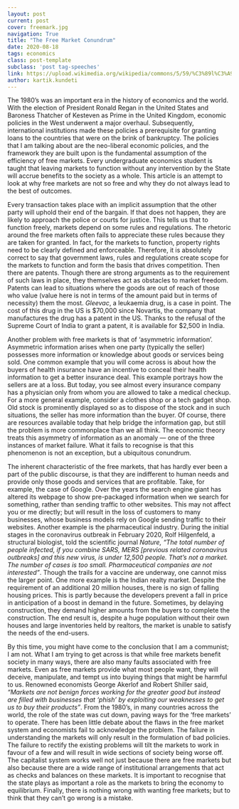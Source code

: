 ```yaml
---
layout: post
current: post
cover: freemark.jpg
navigation: True
title: "The Free Market Conundrum"
date: 2020-08-18
tags: economics
class: post-template
subclass: 'post tag-speeches'
link: https://upload.wikimedia.org/wikipedia/commons/5/59/%C3%89l%C3%A9ments_d%E2%80%99%C3%89conomie_Politique_Pure.gif
author: kartik.kundeti
---
```

The 1980’s was an important era in the history of economics and the world. With the election of President Ronald Regan in the United States and Baroness Thatcher of Kesteven as Prime in the United Kingdom, economic policies in the West underwent a major overhaul. Subsequently, international institutions made these policies a prerequisite for granting loans to the countries that were on the brink of bankruptcy. The policies that I am talking about are the neo-liberal economic policies, and the framework they are built upon is the fundamental assumption of the efficiency of free markets. Every undergraduate economics student is taught that leaving markets to function without any intervention by the State will accrue benefits to the society as a whole. This article is an attempt to look at why free markets are not so free and why they do not always lead to the best of outcomes.

Every transaction takes place with an implicit assumption that the other party will uphold their end of the bargain. If that does not happen, they are likely to approach the police or courts for justice. This tells us that to function freely, markets depend on some rules and regulations. The rhetoric around the free markets often fails to appreciate these rules because they are taken for granted. In fact, for the markets to function, property rights need to be clearly defined and enforceable. Therefore, it is absolutely correct to say that government laws, rules and regulations create scope for the markets to function and form the basis that drives competition. Then there are patents. Though there are strong arguments as to the requirement of such laws in place, they themselves act as obstacles to market freedom. Patents can lead to situations where the goods are out of reach of those who value (value here is not in terms of the amount paid but in terms of necessity) them the most. *Gleevac*, a leukaemia drug, is a case in point. The cost of this drug in the US is $70,000 since Novartis, the company that manufactures the drug has a patent in the US. Thanks to the refusal of the Supreme Court of India to grant a patent, it is available for $2,500 in India.

Another problem with free markets is that of ‘asymmetric information’. Asymmetric information arises when one party (typically the seller) possesses more information or knowledge about goods or services being sold. One common example that you will come across is about how the buyers of health insurance have an incentive to conceal their health information to get a better insurance deal. This example portrays how the sellers are at a loss. But today, you see almost every insurance company has a physician only from whom you are allowed to take a medical checkup. For a more general example, consider a clothes shop or a tech gadget shop. Old stock is prominently displayed so as to dispose of the stock and in such situations, the seller has more information than the buyer. Of course, there are resources available today that help bridge the information gap, but still the problem is more commonplace than we all think. The economic theory treats this asymmetry of information as an anomaly — one of the three instances of market failure. What it fails to recognise is that this phenomenon is not an exception, but a ubiquitous conundrum.

The inherent characteristic of the free markets, that has hardly ever been a part of the public discourse, is that they are indifferent to human needs and provide only those goods and services that are profitable. Take, for example, the case of Google. Over the years the search engine giant has altered its webpage to show pre-packaged information when we search for something, rather than sending traffic to other websites. This may not affect you or me directly; but will result in the loss of customers to many businesses, whose business models rely on Google sending traffic to their websites. Another example is the pharmaceutical industry. During the initial stages in the coronavirus outbreak in February 2020, Rolf Hilgenfeld, a structural biologist, told the scientific journal *Nature, “The total number of people infected, if you combine SARS, MERS [previous related coronavirus outbreaks] and this new virus, is under 12,500 people. That’s not a market. The number of cases is too small. Pharmaceutical companies are not interested”*. Though the trails for a vaccine are underway, one cannot miss the larger point. One more example is the Indian realty market. Despite the requirement of an additional 20 million houses, there is no sign of falling housing prices. This is partly because the developers prevent a fall in price in anticipation of a boost in demand in the future. Sometimes, by delaying construction, they demand higher amounts from the buyers to complete the construction. The end result is, despite a huge population without their own houses and large inventories held by realtors, the market is unable to satisfy the needs of the end-users.

By this time, you might have come to the conclusion that I am a communist; I am not. What I am trying to get across is that while free markets benefit society in many ways, there are also many faults associated with free markets. Even as free markets provide what most people want, they will deceive, manipulate, and tempt us into buying things that might be harmful to us. Renowned economists George Akerlof and Robert Shiller said, *“Markets are not benign forces working for the greater good but instead are filled with businesses that ‘phish’ by exploiting our weaknesses to get us to buy their products”*. From the 1980’s, in many countries across the world, the role of the state was cut down, paving ways for the ‘free markets’ to operate. There has been little debate about the flaws in the free market system and economists fail to acknowledge the problem. The failure in understanding the markets will only result in the formulation of bad policies. The failure to rectify the existing problems will tilt the markets to work in favour of a few and will result in wide sections of society being worse off. The capitalist system works well not just because there are free markets but also because there are a wide range of institutional arrangements that act as checks and balances on these markets. It is important to recognise that the state plays as important a role as the markets to bring the economy to equilibrium. Finally, there is nothing wrong with wanting free markets; but to think that they can’t go wrong is a mistake.
